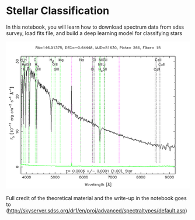# Stellar Classification

In this notebook, you will learn how to download spectrum data from sdss survey, load fits file, and build a deep learning model for classifying stars

![](imgs/spectra1.gif)

Full credit of the theoretical material and the write-up in the notebook goes to (<http://skyserver.sdss.org/dr1/en/proj/advanced/spectraltypes/default.asp>)
